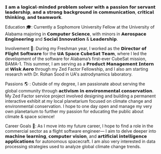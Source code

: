 𝗜 𝗮𝗺 𝗮 𝗹𝗼𝗴𝗶𝗰𝗮𝗹-𝗺𝗶𝗻𝗱𝗲𝗱 𝗽𝗿𝗼𝗯𝗹𝗲𝗺 𝘀𝗼𝗹𝘃𝗲𝗿 𝘄𝗶𝘁𝗵 𝗮 𝗽𝗮𝘀𝘀𝗶𝗼𝗻 𝗳𝗼𝗿 𝘀𝗲𝗿𝘃𝗮𝗻𝘁 𝗹𝗲𝗮𝗱𝗲𝗿𝘀𝗵𝗶𝗽, 𝗮𝗻𝗱 𝗮 𝘀𝘁𝗿𝗼𝗻𝗴 𝗯𝗮𝗰𝗸𝗴𝗿𝗼𝘂𝗻𝗱 𝗶𝗻 𝗰𝗼𝗺𝗺𝘂𝗻𝗶𝗰𝗮𝘁𝗶𝗼𝗻, 𝗰𝗿𝗶𝘁𝗶𝗰𝗮𝗹 𝘁𝗵𝗶𝗻𝗸𝗶𝗻𝗴, 𝗮𝗻𝗱 𝘁𝗲𝗮𝗺𝘄𝗼𝗿𝗸.

Education 🎓:
Currently a Sophomore University Fellow at the University of Alabama majoring in 𝗖𝗼𝗺𝗽𝘂𝘁𝗲𝗿 𝗦𝗰𝗶𝗲𝗻𝗰𝗲, with minors in 𝗔𝗲𝗿𝗼𝘀𝗽𝗮𝗰𝗲 𝗘𝗻𝗴𝗶𝗻𝗲𝗲𝗿𝗶𝗻𝗴 and 𝗦𝗼𝗰𝗶𝗮𝗹 𝗜𝗻𝗻𝗼𝘃𝗮𝘁𝗶𝗼𝗻 & 𝗟𝗲𝗮𝗱𝗲𝗿𝘀𝗵𝗶𝗽.


Involvement 🔭:
During my Freshman year, I worked as the 𝗗𝗶𝗿𝗲𝗰𝘁𝗼𝗿 𝗼𝗳 𝗙𝗹𝗶𝗴𝗵𝘁 𝗦𝗼𝗳𝘁𝘄𝗮𝗿𝗲 for the 𝗨𝗔 𝗦𝗽𝗮𝗰𝗲 𝗖𝘂𝗯𝗲𝗦𝗮𝘁 𝗧𝗲𝗮𝗺, where I led the development of the software for Alabama’s first-ever CubeSat mission, BAMA-1.
This summer, I am serving as a 𝗣𝗿𝗼𝗱𝘂𝗰𝘁 𝗠𝗮𝗻𝗮𝗴𝗲𝗺𝗲𝗻𝘁 𝗜𝗻𝘁𝗲𝗿𝗻 at 𝗪𝗶𝘀𝗸 𝗔𝗲𝗿𝗼 through my Zed Factor Fellowship, and I also am starting research with Dr. Rohan Sood in UA's astrodynamics laboratory.


Passions 🌎 :
Outside of my degree, I am passionate about serving the global community through 𝗮𝗰𝘁𝗶𝘃𝗶𝘀𝗺 𝗶𝗻 𝗲𝗻𝘃𝗶𝗿𝗼𝗻𝗺𝗲𝗻𝘁𝗮𝗹 𝗰𝗼𝗻𝘀𝗲𝗿𝘃𝗮𝘁𝗶𝗼𝗻. My Zed Factor service project involved designing and building a permanent interactive exhibit at my local planetarium focused on climate change and environmental conservation. I hope to one day open and manage my very own planetarium to further my passion for educating the public about climate & space science!


Career Goals 🚀:
As I move into my future career, I hope to find a role in the commercial sector as a flight software engineer— I aim to delve deeper into 𝗺𝗮𝗰𝗵𝗶𝗻𝗲 𝗹𝗲𝗮𝗿𝗻𝗶𝗻𝗴, 𝗰𝗼𝗺𝗽𝘂𝘁𝗲𝗿 𝘃𝗶𝘀𝗶𝗼𝗻, and 𝗮𝗿𝘁𝗶𝗳𝗶𝗰𝗶𝗮𝗹 𝗶𝗻𝘁𝗲𝗹𝗹𝗶𝗴𝗲𝗻𝗰𝗲 𝗮𝗽𝗽𝗹𝗶𝗰𝗮𝘁𝗶𝗼𝗻𝘀 for autonomous spacecraft. I am also very interested in data processing strategies used to analyze global climate change trends.
